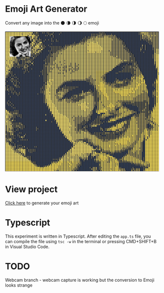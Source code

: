# Emoji Art Generator

Convert any image into the 🌑 🌘 🌗 🌖 🌕  emoji

![emojiart](docs/images/example1.png)

# View project

[Click here](https://kokodoko.github.io/emoji-art/) to generate your emoji art

# Typescript

This experiment is written in Typescript. After editing the `app.ts` file, you can compile the file using `tsc -w` in the terminal or pressing CMD+SHIFT+B in Visual Studio Code.

# TODO

Webcam branch - webcam capture is working but the conversion to Emoji looks strange